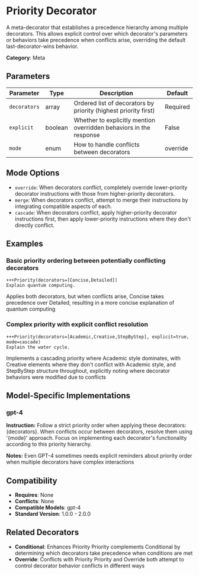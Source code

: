 # Priority Decorator

A meta-decorator that establishes a precedence hierarchy among multiple decorators. This allows explicit control over which decorator's parameters or behaviors take precedence when conflicts arise, overriding the default last-decorator-wins behavior.

**Category**: Meta

## Parameters

| Parameter | Type | Description | Default |
|-----------|------|-------------|--------|
| `decorators` | array | Ordered list of decorators by priority (highest priority first) | Required |
| `explicit` | boolean | Whether to explicitly mention overridden behaviors in the response | False |
| `mode` | enum | How to handle conflicts between decorators | override |

## Mode Options

- `override`: When decorators conflict, completely override lower-priority decorator instructions with those from higher-priority decorators.
- `merge`: When decorators conflict, attempt to merge their instructions by integrating compatible aspects of each.
- `cascade`: When decorators conflict, apply higher-priority decorator instructions first, then apply lower-priority instructions where they don't directly conflict.

## Examples

### Basic priority ordering between potentially conflicting decorators

```
+++Priority(decorators=[Concise,Detailed])
Explain quantum computing.
```

Applies both decorators, but when conflicts arise, Concise takes precedence over Detailed, resulting in a more concise explanation of quantum computing

### Complex priority with explicit conflict resolution

```
+++Priority(decorators=[Academic,Creative,StepByStep], explicit=true, mode=cascade)
Explain the water cycle.
```

Implements a cascading priority where Academic style dominates, with Creative elements where they don't conflict with Academic style, and StepByStep structure throughout, explicitly noting where decorator behaviors were modified due to conflicts

## Model-Specific Implementations

### gpt-4

**Instruction:** Follow a strict priority order when applying these decorators: {decorators}. When conflicts occur between decorators, resolve them using '{mode}' approach. Focus on implementing each decorator's functionality according to this priority hierarchy.

**Notes:** Even GPT-4 sometimes needs explicit reminders about priority order when multiple decorators have complex interactions


## Compatibility

- **Requires**: None
- **Conflicts**: None
- **Compatible Models**: gpt-4
- **Standard Version**: 1.0.0 - 2.0.0

## Related Decorators

- **Conditional**: Enhances Priority Priority complements Conditional by determining which decorators take precedence when conditions are met
- **Override**: Conflicts with Priority Priority and Override both attempt to control decorator behavior conflicts in different ways
